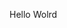 Hello Wolrd





























































































































































































































































































































































































































































